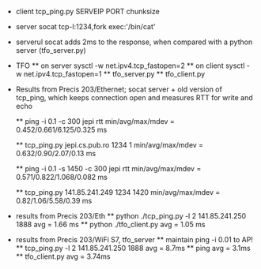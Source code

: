 
* client tcp_ping.py SERVEIP PORT chunksize 
* server socat  tcp-l:1234,fork exec:'/bin/cat'
* serverul socat adds 2ms to the response, when compared with a python server (tfo_server.py)
* TFO 
  ** on server sysctl -w net.ipv4.tcp_fastopen=2
  ** on client sysctl -w net.ipv4.tcp_fastopen=1
  ** tfo_server.py 
  ** tfo_client.py 


* Results from Precis 203/Ethernet; socat server + old version of tcp_ping, which keeps connection open and measures RTT for write and echo

  ** ping -i 0.1 -c 300 jepi 
      rtt min/avg/max/mdev = 0.452/0.661/6.125/0.325 ms

  ** tcp_ping.py jepi.cs.pub.ro 1234 1 
      min/avg/max/mdev = 0.632/0.90/2.07/0.13 ms

  ** ping -i 0.1 -s 1450 -c 300 jepi
      rtt min/avg/max/mdev = 0.571/0.822/1.068/0.082 ms

  ** tcp_ping.py 141.85.241.249 1234 1420
      min/avg/max/mdev = 0.82/1.06/5.58/0.39 ms

* results from Precis 203/Eth
  ** python ./tcp_ping.py -l 2 141.85.241.250 1888
     avg = 1.66 ms 
  ** python ./tfo_client.py
     avg = 1.05 ms

* results from Precis 203/WiFi S7, tfo_server 
  ** maintain ping -i 0.01 to AP! 
  ** tcp_ping.py -l 2 141.85.241.250 1888
     avg = 8.7ms
  ** ping 
     avg = 3.1ms 
  ** tfo_client.py
     avg = 3.74ms 
